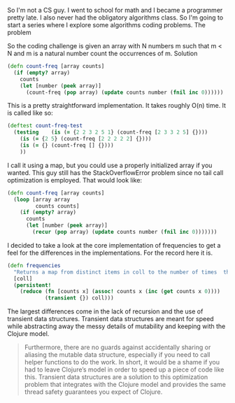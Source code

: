 So I'm not a CS guy. I went to school for math and I became a programmer pretty late. I also never had the obligatory algorithms class. So I'm going to start a series where I explore some algorithms coding problems.
The problem

So the coding challenge is given an array with N numbers m such that m < N and m is a natural number count the occurrences of m. 
Solution

```clojure
(defn count-freq [array counts]
  (if (empty? array)
    counts
    (let [number (peek array)]
      (count-freq (pop array) (update counts number (fnil inc 0))))))
```

This is a pretty straightforward implementation. It takes roughly O(n) time. It is called like so:

```clojure
(deftest count-freq-test
  (testing    (is (= {2 2 3 2 5 1} (count-freq [2 3 3 2 5] {})))
    (is (= {2 5} (count-freq [2 2 2 2 2] {})))
    (is (= {} (count-freq [] {})))
    ))
```

 I call it using a map, but you could use a properly initialized array if you wanted. This guy still has the StackOverflowError problem since no tail call optimization is employed. That would look like:

```clojure
(defn count-freq [array counts]
  (loop [array array
         counts counts]
    (if (empty? array)
      counts
      (let [number (peek array)]
        (recur (pop array) (update counts number (fnil inc 0)))))))
```

I decided to take a look at the core implementation of frequencies to get a feel for the differences in the implementations. For the record here it is.

```clojure
(defn frequencies
  "Returns a map from distinct items in coll to the number of times  they appear."  
  [coll]
  (persistent!   
    (reduce (fn [counts x] (assoc! counts x (inc (get counts x 0))))
            (transient {}) coll)))

```

The largest differences come in the lack of recursion and the use of transient data structures. Transient data structures are meant for speed while abstracting away the messy details of mutability and keeping with the Clojure model.


>Furthermore, there are no guards against accidentally sharing or aliasing the mutable data structure, especially if you need to call helper functions to do the work. In short, it would be a shame if you had to leave Clojure’s model in order to speed up a piece of code like this. Transient data structures are a solution to this optimization problem that integrates with the Clojure model and provides the same thread safety guarantees you expect of Clojure.